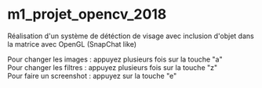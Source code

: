 # m1_projet_opencv_2018
Réalisation d'un système de détéction de visage avec inclusion d'objet dans la matrice avec OpenGL (SnapChat like)

Pour changer les images : appuyez plusieurs fois sur la touche "a" <br>
Pour changer les filtres : appuyez plusieurs fois sur la touche "z" <br>
Pour faire un screenshot : appuyez sur la touche "e"


